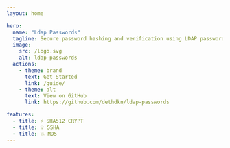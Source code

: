 ```yaml
---
layout: home

hero:
  name: "Ldap Passwords"
  tagline: Secure password hashing and verification using LDAP passwords algorithms.
  image:
    src: /logo.svg
    alt: ldap-passwords
  actions:
    - theme: brand
      text: Get Started
      link: /guide/
    - theme: alt
      text: View on GitHub
      link: https://github.com/dethdkn/ldap-passwords

features:
  - title: ⚡️ SHA512 CRYPT
  - title: 💡 SSHA
  - title: 💥 MD5
---
```

